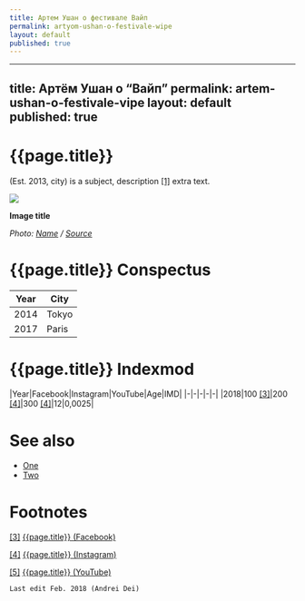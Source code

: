 ```yaml
---
title: Артем Ушан о фестивале Вайп
permalink: artyom-ushan-o-festivale-wipe
layout: default
published: true
---
```

---
title: Артём Ушан о “Вайп”
permalink: artem-ushan-o-festivale-vipe
layout: default
published: true
---

# {{page.title}}

(Est. 2013, city) is a subject, description <span id="a1">[\[1\]](#f1)</span> extra text.

![](/encyclopedia/images/image-name.jpg)

**Image title**

*Photo: [Name](index) / [Source](index)*

# {{page.title}} Conspectus

|Year|City|
|-|-|
|2014|Tokyo|
|2017|Paris|

# {{page.title}} Indexmod

|Year|Facebook|Instagram|YouTube|Age|IMD|
|-|-|-|-|-|
|2018|100 <span id="a3">[\[3\]](#f3)</span>|200 <span id="a4">[\[4\]](#f4)</span>|300 <span id="a4">[\[4\]](#f4)</span>|12|0,0025|


# See also

+ [One](index)
+ [Two](index)

# Footnotes

[[3]](#a3) <span id="f3"></span> [{{page.title}} (Facebook)](index)

[[4]](#a4) <span id="f4"></span> [{{page.title}} (Instagram)](index)

[[5]](#a5) <span id="f5"></span> [{{page.title}} (YouTube)](index)

`Last edit Feb. 2018 (Andrei Dei)`
